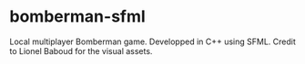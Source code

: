 # bomberman-sfml
Local multiplayer Bomberman game. Developped in C++ using SFML. Credit to Lionel Baboud for the visual assets.
